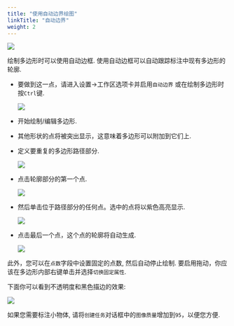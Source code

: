 ```yaml
---
title: "使用自动边界绘图"
linkTitle: "自动边界"
weight: 2
---
```


![](/images/gif025_mapillary_vistas.gif)

绘制多边形时可以使用自动边框. 使用自动边框可以自动跟踪标注中现有多边形的轮廓.

- 要做到这一点，请进入设置->工作区选项卡并启用`自动边界`
  或在绘制多边形时按`Ctrl`键.

  ![](/images/image161.jpg)

- 开始绘制/编辑多边形.
- 其他形状的点将被突出显示，这意味着多边形可以附加到它们上.
- 定义要重复的多边形路径部分.

  ![](/images/image157_mapillary_vistas.jpg)

- 点击轮廓部分的第一个点.

  ![](/images/image158_mapillary_vistas.jpg)

- 然后单击位于路径部分的任何点。选中的点将以紫色高亮显示.

  ![](/images/image159_mapillary_vistas.jpg)

- 点击最后一个点，这个点的轮廓将自动生成.

  ![](/images/image160_mapillary_vistas.jpg)

此外，您可以在`点数`字段中设置固定的点数, 然后自动停止绘制. 要启用拖动，你应该在多边形内部右键单击并选择`切换固定属性`.

下面你可以看到不透明度和黑色描边的效果:

![](/images/image064_mapillary_vistas.jpg)

如果您需要标注小物体, 请将`创建任务`对话框中的`图像质量`增加到`95`，以便您方便.
